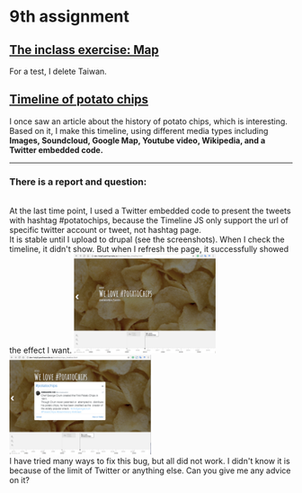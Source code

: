 # 9th assignment
<h2><a href="http://dev-holyif.pantheonsite.io/map3/"> The inclass exercise: Map </a></h2>
<p> For a test, I delete Taiwan.</p>
<h2><a href="http://dev-holyif.pantheonsite.io/timeline/chips_timeline.html">Timeline of potato chips</a></h2>
<p> I once saw an article about the history of potato chips, which is interesting. Based on it, I make this timeline, using different media types including <strong>Images, Soundcloud, Google Map, Youtube video, Wikipedia, and a Twitter embedded code.</strong></p>

<hr>
<h3>There is a report and question:</h3>
<br>At the last time point, I used a Twitter embedded code to present the tweets with hashtag #potatochips, because the Timeline JS only support the url of specific twitter account or tweet, not hashtag page.
<br>It is stable until I upload to drupal (see the screenshots). When I check the timeline, it didn't show. But when I refresh the page, it successfully showed the effect I want.
<img src="fail.png" height="50%" width="50%" ><img src="successful.png" height="50%" width="50%" >
<br>I have tried many ways to fix this bug, but all did not work. I didn't know it is because of the limit of Twitter or anything else. Can you give me any advice on it?